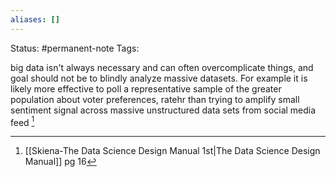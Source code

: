 ```yaml
---
aliases: []
---
```

Status: #permanent-note 
Tags: 

big data isn't always necessary and can often overcomplicate things, and goal should not be to blindly analyze massive datasets. For example it is likely more effective to poll a representative sample of the greater population about voter preferences, ratehr than trying to amplify small sentiment signal across massive unstructured data sets from social media feed [^1]
[^1]: [[Skiena-The Data Science  Design Manual 1st|The Data Science Design Manual]] pg 16